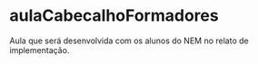 # aulaCabecalhoFormadores
Aula que será desenvolvida com os alunos do NEM no relato de implementação. 
